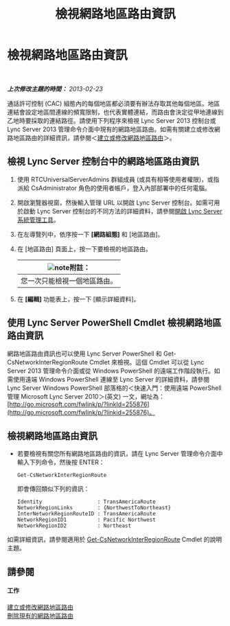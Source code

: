 ﻿---
title: 檢視網路地區路由資訊
TOCTitle: 檢視網路地區路由資訊
ms:assetid: 34dd9fa3-e695-4680-b244-3019298b5009
ms:mtpsurl: https://technet.microsoft.com/zh-tw/library/JJ688021(v=OCS.15)
ms:contentKeyID: 49890019
ms.date: 08/10/2015
mtps_version: v=OCS.15
ms.translationtype: HT
---

# 檢視網路地區路由資訊

 

_**上次修改主題的時間：** 2013-02-23_

通話許可控制 (CAC) 組態內的每個地區都必須要有辦法存取其他每個地區。地區連結會設定地區間連線的頻寬限制，也代表實體連結，而路由會決定從甲地連線到乙地時要採取的連結路徑。請使用下列程序來檢視 Lync Server 2013 控制台或 Lync Server 2013 管理命令介面中現有的網路地區路由。如需有關建立或修改網路地區路由的詳細資訊，請參閱＜[建立或修改網路地區路由](lync-server-2013-creating-or-modifying-network-region-routes.md)＞。

## 檢視 Lync Server 控制台中的網路地區路由資訊

1.  使用 RTCUniversalServerAdmins 群組成員 (或具有相等使用者權限)，或指派給 CsAdministrator 角色的使用者帳戶，登入內部部署中的任何電腦。

2.  開啟瀏覽器視窗，然後輸入管理 URL 以開啟 Lync Server 控制台。如需可用於啟動 Lync Server 控制台的不同方法的詳細資料，請參閱[開啟 Lync Server 系統管理工具](lync-server-2013-open-lync-server-administrative-tools.md)。

3.  在左導覽列中，依序按一下 **\[網路組態\]** 和 \[地區路由\]。

4.  在 \[地區路由\] 頁面上，按一下要檢視的地區路由。
    
    <table>
    <thead>
    <tr class="header">
    <th><img src="images/Gg398811.note(OCS.15).gif" title="note" alt="note" />附註：</th>
    </tr>
    </thead>
    <tbody>
    <tr class="odd">
    <td>您一次只能檢視一個地區路由。</td>
    </tr>
    </tbody>
    </table>


5.  在 **\[編輯\]** 功能表上，按一下 \[顯示詳細資料\]。

## 使用 Lync Server PowerShell Cmdlet 檢視網路地區路由資訊

網路地區路由資訊也可以使用 Lync Server PowerShell 和 Get-CsNetworkInterRegionRoute Cmdlet 來檢視。這個 Cmdlet 可以從 Lync Server 2013 管理命令介面或從 Windows PowerShell 的遠端工作階段執行。如需使用遠端 Windows PowerShell 連線至 Lync Server 的詳細資料，請參閱 Lync Server Windows PowerShell 部落格的＜快速入門：使用遠端 PowerShell 管理 Microsoft Lync Server 2010＞(英文) 一文，網址為：[http://go.microsoft.com/fwlink/p/?linkId=255876](http://go.microsoft.com/fwlink/p/?linkid=255876)。

## 檢視網路地區路由資訊

  - 若要檢視有關您所有網路地區路由的資訊，請在 Lync Server 管理命令介面中輸入下列命令，然後按 ENTER：
    
        Get-CsNetworkInterRegionRoute
    
    即會傳回類似下列的資訊：
    
        Identity                  : TransAmericaRoute
        NetworkRegionLinks        : {NorthwestToNortheast}
        InterNetworkRegionRouteID : TransAmericaRoute
        NetworkRegionID1          : Pacific Northwest
        NetworkRegionID2          : Northeast

如需詳細資訊，請參閱適用於 [Get-CsNetworkInterRegionRoute](https://docs.microsoft.com/en-us/powershell/module/skype/Get-CsNetworkInterRegionRoute) Cmdlet 的說明主題。

## 請參閱

#### 工作

[建立或修改網路地區路由](lync-server-2013-creating-or-modifying-network-region-routes.md)  
[刪除現有的網路地區路由](lync-server-2013-deleting-existing-network-region-routes.md)

